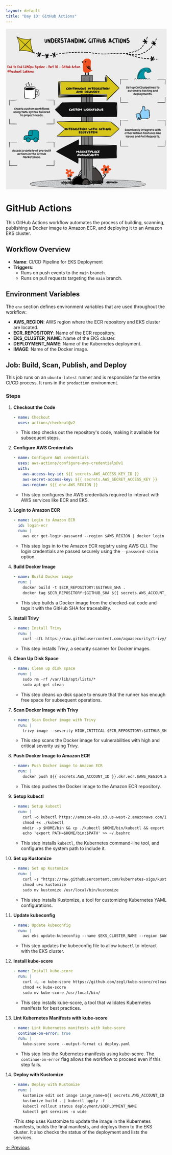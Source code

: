 ```yaml
---
layout: default
title: "Day 10: GitHub Actions"
---
```


![GitHub Action](img/github_action.jpg)
# GitHub Actions

This GitHub Actions workflow automates the process of building, scanning, publishing a Docker image to Amazon ECR, and deploying it to an Amazon EKS cluster. 

## Workflow Overview

- **Name**: CI/CD Pipeline for EKS Deployment
- **Triggers**: 
  - Runs on push events to the `main` branch.
  - Runs on pull requests targeting the `main` branch.

## Environment Variables

The `env` section defines environment variables that are used throughout the workflow:

- **AWS_REGION**: AWS region where the ECR repository and EKS cluster are located.
- **ECR_REPOSITORY**: Name of the ECR repository.
- **EKS_CLUSTER_NAME**: Name of the EKS cluster.
- **DEPLOYMENT_NAME**: Name of the Kubernetes deployment.
- **IMAGE**: Name of the Docker image.

## Job: Build, Scan, Publish, and Deploy

This job runs on an `ubuntu-latest` runner and is responsible for the entire CI/CD process. It runs in the `production` environment.

### Steps

1. **Checkout the Code**

    ```yaml
    - name: Checkout
      uses: actions/checkout@v2
    ```

    - This step checks out the repository's code, making it available for subsequent steps.

2. **Configure AWS Credentials**

    ```yaml
    - name: Configure AWS credentials
      uses: aws-actions/configure-aws-credentials@v1
      with:
        aws-access-key-id: ${{ secrets.AWS_ACCESS_KEY_ID }}
        aws-secret-access-key: ${{ secrets.AWS_SECRET_ACCESS_KEY }}
        aws-region: ${{ env.AWS_REGION }}
    ```

    - This step configures the AWS credentials required to interact with AWS services like ECR and EKS.

3. **Login to Amazon ECR**

    ```yaml
    - name: Login to Amazon ECR
      id: login-ecr
      run: |
        aws ecr get-login-password --region $AWS_REGION | docker login --username AWS --password-stdin ${{ secrets.AWS_ACCOUNT_ID }}.dkr.ecr.$AWS_REGION.amazonaws.com
    ```

    - This step logs in to the Amazon ECR registry using AWS CLI. The login credentials are passed securely using the `--password-stdin` option.

4. **Build Docker Image**

    ```yaml
    - name: Build Docker image
      run: |
        docker build -t $ECR_REPOSITORY:$GITHUB_SHA .
        docker tag $ECR_REPOSITORY:$GITHUB_SHA ${{ secrets.AWS_ACCOUNT_ID }}.dkr.ecr.$AWS_REGION.amazonaws.com/$ECR_REPOSITORY:$GITHUB_SHA
    ```

    - This step builds a Docker image from the checked-out code and tags it with the GitHub SHA for traceability.

5. **Install Trivy**

    ```yaml
    - name: Install Trivy
      run: |
        curl -sfL https://raw.githubusercontent.com/aquasecurity/trivy/main/contrib/install.sh | sudo sh -s -- -b /usr/local/bin
    ```

    - This step installs Trivy, a security scanner for Docker images.

6. **Clean Up Disk Space**

    ```yaml
    - name: Clean up disk space
      run: |
        sudo rm -rf /var/lib/apt/lists/*
        sudo apt-get clean
    ```

    - This step cleans up disk space to ensure that the runner has enough free space for subsequent operations.

7. **Scan Docker Image with Trivy**

    ```yaml
    - name: Scan Docker image with Trivy
      run: |
        trivy image --severity HIGH,CRITICAL $ECR_REPOSITORY:$GITHUB_SHA
    ```

    - This step scans the Docker image for vulnerabilities with high and critical severity using Trivy.

8. **Push Docker Image to Amazon ECR**

    ```yaml
    - name: Push Docker image to Amazon ECR
      run: |
        docker push ${{ secrets.AWS_ACCOUNT_ID }}.dkr.ecr.$AWS_REGION.amazonaws.com/$ECR_REPOSITORY:$GITHUB_SHA
    ```

    - This step pushes the Docker image to the Amazon ECR repository.

9. **Setup kubectl**

    ```yaml
    - name: Setup kubectl
      run: |
        curl -o kubectl https://amazon-eks.s3.us-west-2.amazonaws.com/1.21.13/2022-06-08/bin/linux/amd64/kubectl
        chmod +x ./kubectl
        mkdir -p $HOME/bin && cp ./kubectl $HOME/bin/kubectl && export PATH=$HOME/bin:$PATH
        echo 'export PATH=$HOME/bin:$PATH' >> ~/.bashrc
    ```

    - This step installs `kubectl`, the Kubernetes command-line tool, and configures the system path to include it.

10. **Set up Kustomize**

    ```yaml
    - name: Set up Kustomize
      run: |
        curl -s "https://raw.githubusercontent.com/kubernetes-sigs/kustomize/master/hack/install_kustomize.sh"  | bash
        chmod u+x kustomize
        sudo mv kustomize /usr/local/bin/kustomize
    ```

    - This step installs Kustomize, a tool for customizing Kubernetes YAML configurations.

11. **Update kubeconfig**

    ```yaml
    - name: Update kubeconfig
      run: |
        aws eks update-kubeconfig --name $EKS_CLUSTER_NAME --region $AWS_REGION
    ```

    - This step updates the kubeconfig file to allow `kubectl` to interact with the EKS cluster.

12. **Install kube-score**

    ```yaml
    - name: Install kube-score
      run: |
        curl -L -o kube-score https://github.com/zegl/kube-score/releases/download/v1.11.0/kube-score_1.11.0_linux_amd64
        chmod +x kube-score
        sudo mv kube-score /usr/local/bin/
    ```

    - This step installs kube-score, a tool that validates Kubernetes manifests for best practices.

13. **Lint Kubernetes Manifests with kube-score**

    ```yaml
    - name: Lint Kubernetes manifests with kube-score
      continue-on-error: true
      run: |
        kube-score score --output-format ci deploy.yaml
    ```

    - This step lints the Kubernetes manifests using kube-score. The `continue-on-error` flag allows the workflow to proceed even if this step fails.

14. **Deploy with Kustomize**

    ```yaml
    - name: Deploy with Kustomize
      run: |
        kustomize edit set image image_name=${{ secrets.AWS_ACCOUNT_ID }}.dkr.ecr.$AWS_REGION.amazonaws.com/$ECR_REPOSITORY:$GITHUB_SHA
        kustomize build . | kubectl apply -f -
        kubectl rollout status deployment/$DEPLOYMENT_NAME
        kubectl get services -o wide
    ```

    -This step uses Kustomize to update the image in the Kubernetes manifests, builds the final manifests, and deploys them to the EKS cluster. It also checks the status of the deployment and lists the services.

[← Previous](09-kustomize)
